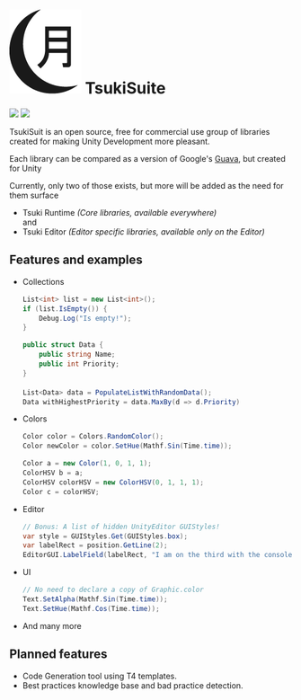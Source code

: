 # <img src="https://github.com/LunariStudios/TsukiSuite/blob/master/Tsuki-Assets/128w/TsukiLogo_Black_128px.png?raw=true"/> TsukiSuite
<p>
    <img src="https://img.shields.io/github/license/LAJE-Studio/UnityUtilities.svg">
    <img src="https://img.shields.io/github/last-commit/LAJE-Studio/UnityUtilities.svg">
</p>

TsukiSuit is an open source, free for commercial use group of libraries created for making Unity Development more pleasant.    

Each library can be compared as a version of Google's [Guava](https://github.com/google/guava), but created for Unity  

Currently, only two of those exists, but more will be added as the need for them surface
* Tsuki Runtime _(Core libraries, available everywhere)_  
and
* Tsuki Editor _(Editor specific libraries, available only on the Editor)_
## Features and examples
*  Collections
    ```csharp
    List<int> list = new List<int>();
    if (list.IsEmpty()) {
        Debug.Log("Is empty!");
    }
    ```
    ```csharp
    public struct Data {
        public string Name;
        public int Priority;
    }
    
    List<Data> data = PopulateListWithRandomData();
    Data withHighestPriority = data.MaxBy(d => d.Priority)
    ```
* Colors
    ```csharp
    Color color = Colors.RandomColor();
    Color newColor = color.SetHue(Mathf.Sin(Time.time));
    ```
    ```csharp
    Color a = new Color(1, 0, 1, 1);
    ColorHSV b = a;
    ColorHSV colorHSV = new ColorHSV(0, 1, 1, 1);
    Color c = colorHSV;
    ```
* Editor
    ```csharp
    // Bonus: A list of hidden UnityEditor GUIStyles!
    var style = GUIStyles.Get(GUIStyles.box);
    var labelRect = position.GetLine(2); 
    EditorGUI.LabelField(labelRect, "I am on the third with the console info style!", style);
    ```
* UI
    ```csharp
    // No need to declare a copy of Graphic.color
    Text.SetAlpha(Mathf.Sin(Time.time));
    Text.SetHue(Mathf.Cos(Time.time));
    ```
* And many more

## Planned features
* Code Generation tool using T4 templates.
* Best practices knowledge base and bad practice detection.